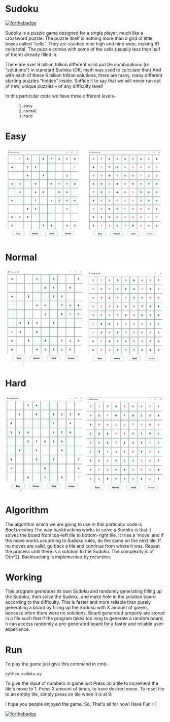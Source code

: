 # Sudoku
[![forthebadge](https://forthebadge.com/images/badges/made-with-python.svg)](https://forthebadge.com)

Sudoku is a puzzle game designed for a single player, much like a crossword puzzle. The puzzle itself is nothing more than a grid of little boxes called “cells”. They are stacked nine high and nine wide, making 81 cells total. The puzzle comes with some of the cells (usually less than half of them) already filled in.

There are over 6 billion trillion different valid puzzle combinations (or “solutions”) in standard Sudoku (OK, math was used to calculate that).And with each of these 6 billion trillion solutions, there are many, many different starting puzzles “hidden” inside.
Suffice it to say that we will never run out of new, unique puzzles – of any difficulty level!

In this particular code we have three different levels-
          
          1.easy
          2.normal
          3.hard

# Easy
![](images/easy.png)

# Normal
![](images/normal.png)

# Hard
![](images/hard.png)

# Algorithm
The algorithm which we are going to use in this particular code is *Backtracking* The way backtracking works to solve a Sudoku is that it solves the board from top-left tile to bottom-right tile. It tries a 'move' and if the move works according to Sudoku rules, do the same on the next tile. If no moves are valid, go back a tile and continue from where it was. Repeat the process until there is a solution to the Sudoku. The complexity is of O(n^2). Backtracking is implemented by recursion.

# Working
This program generates its own Sudoku and randomly generating filling up the Sudoku, then solve the Sudoku, and make hole in the solution board according to the difficulty. This is faster and more reliable than purely generating a board by filling up the Sudoku with X amount of givens, because often there were no solutions. Board generated properly are stored in a file such that if the program takes too long to generate a random board, it can access randomly a pre-generated board for a faster and reliable user-experience.

# Run
To play the game just give this command in cmd-

    python sudoku.py
    
To give the input of numbers in game just Press on a tile to increment the tile's move to 1. Press X amount of times, to have desired move. To reset tile to an empty tile, simply press on tile when it is at 9.

I hope you people enjoyed the game.
So, That's all for now!
Have Fun :-)

[![forthebadge](https://forthebadge.com/images/badges/built-with-love.svg)](https://forthebadge.com)
